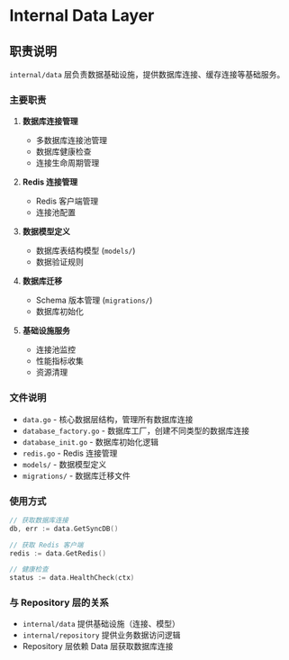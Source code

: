 # Internal Data Layer

## 职责说明

`internal/data` 层负责数据基础设施，提供数据库连接、缓存连接等基础服务。

### 主要职责

1. **数据库连接管理**
   - 多数据库连接池管理
   - 数据库健康检查
   - 连接生命周期管理

2. **Redis 连接管理**
   - Redis 客户端管理
   - 连接池配置

3. **数据模型定义**
   - 数据库表结构模型 (`models/`)
   - 数据验证规则

4. **数据库迁移**
   - Schema 版本管理 (`migrations/`)
   - 数据库初始化

5. **基础设施服务**
   - 连接池监控
   - 性能指标收集
   - 资源清理

### 文件说明

- `data.go` - 核心数据层结构，管理所有数据库连接
- `database_factory.go` - 数据库工厂，创建不同类型的数据库连接
- `database_init.go` - 数据库初始化逻辑
- `redis.go` - Redis 连接管理
- `models/` - 数据模型定义
- `migrations/` - 数据库迁移文件

### 使用方式

```go
// 获取数据库连接
db, err := data.GetSyncDB()

// 获取 Redis 客户端
redis := data.GetRedis()

// 健康检查
status := data.HealthCheck(ctx)
```

### 与 Repository 层的关系

- `internal/data` 提供基础设施（连接、模型）
- `internal/repository` 提供业务数据访问逻辑
- Repository 层依赖 Data 层获取数据库连接
